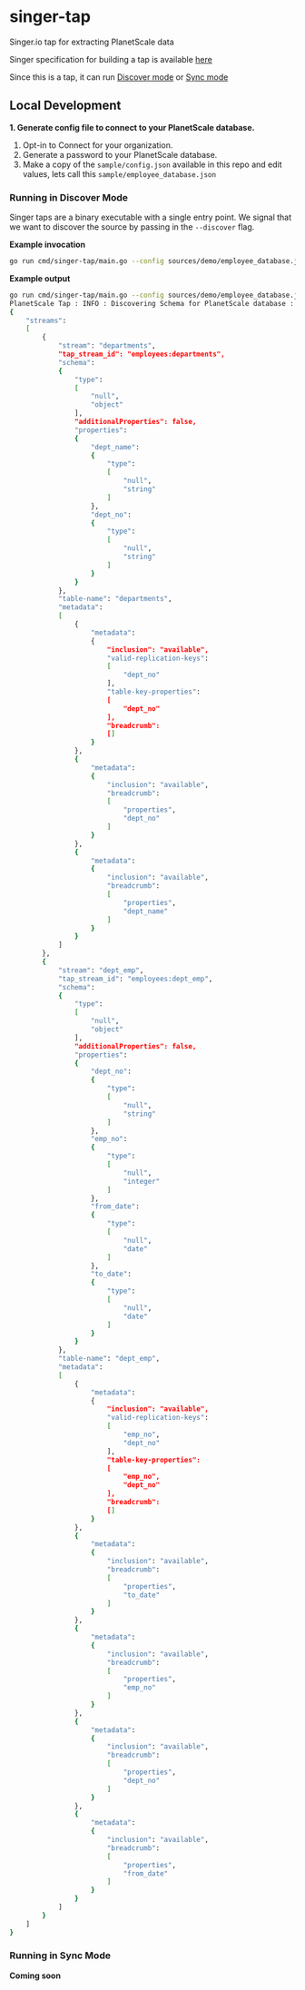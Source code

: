 # singer-tap
Singer.io tap for extracting PlanetScale data

Singer specification for building a tap is available [here](https://github.com/singer-io/getting-started/blob/master/docs/SPEC.md#singer-specification)

Since this is a tap, it can run [Discover mode](https://github.com/singer-io/getting-started/blob/master/docs/DISCOVERY_MODE.md#discovery-mode) or [Sync mode](https://github.com/singer-io/getting-started/blob/master/docs/SYNC_MODE.md#sync-mode)

## Local Development
**1. Generate config file to connect to your PlanetScale database.** 
1. Opt-in to Connect for your organization.
2. Generate a password to your PlanetScale database.
3. Make a copy of the `sample/config.json` available in this repo and edit values, 
lets call this `sample/employee_database.json`

### Running in Discover Mode

Singer taps are a binary executable with a single entry point. 
We signal that we want to discover the source by passing in the `--discover` flag.

**Example invocation**
``` bash
go run cmd/singer-tap/main.go --config sources/demo/employee_database.json --discover
```

**Example output**
``` bash
go run cmd/singer-tap/main.go --config sources/demo/employee_database.json --discover  | jq .
PlanetScale Tap : INFO : Discovering Schema for PlanetScale database : employees
{
    "streams":
    [
        {
            "stream": "departments",
            "tap_stream_id": "employees:departments",
            "schema":
            {
                "type":
                [
                    "null",
                    "object"
                ],
                "additionalProperties": false,
                "properties":
                {
                    "dept_name":
                    {
                        "type":
                        [
                            "null",
                            "string"
                        ]
                    },
                    "dept_no":
                    {
                        "type":
                        [
                            "null",
                            "string"
                        ]
                    }
                }
            },
            "table-name": "departments",
            "metadata":
            [
                {
                    "metadata":
                    {
                        "inclusion": "available",
                        "valid-replication-keys":
                        [
                            "dept_no"
                        ],
                        "table-key-properties":
                        [
                            "dept_no"
                        ],
                        "breadcrumb":
                        []
                    }
                },
                {
                    "metadata":
                    {
                        "inclusion": "available",
                        "breadcrumb":
                        [
                            "properties",
                            "dept_no"
                        ]
                    }
                },
                {
                    "metadata":
                    {
                        "inclusion": "available",
                        "breadcrumb":
                        [
                            "properties",
                            "dept_name"
                        ]
                    }
                }
            ]
        },
        {
            "stream": "dept_emp",
            "tap_stream_id": "employees:dept_emp",
            "schema":
            {
                "type":
                [
                    "null",
                    "object"
                ],
                "additionalProperties": false,
                "properties":
                {
                    "dept_no":
                    {
                        "type":
                        [
                            "null",
                            "string"
                        ]
                    },
                    "emp_no":
                    {
                        "type":
                        [
                            "null",
                            "integer"
                        ]
                    },
                    "from_date":
                    {
                        "type":
                        [
                            "null",
                            "date"
                        ]
                    },
                    "to_date":
                    {
                        "type":
                        [
                            "null",
                            "date"
                        ]
                    }
                }
            },
            "table-name": "dept_emp",
            "metadata":
            [
                {
                    "metadata":
                    {
                        "inclusion": "available",
                        "valid-replication-keys":
                        [
                            "emp_no",
                            "dept_no"
                        ],
                        "table-key-properties":
                        [
                            "emp_no",
                            "dept_no"
                        ],
                        "breadcrumb":
                        []
                    }
                },
                {
                    "metadata":
                    {
                        "inclusion": "available",
                        "breadcrumb":
                        [
                            "properties",
                            "to_date"
                        ]
                    }
                },
                {
                    "metadata":
                    {
                        "inclusion": "available",
                        "breadcrumb":
                        [
                            "properties",
                            "emp_no"
                        ]
                    }
                },
                {
                    "metadata":
                    {
                        "inclusion": "available",
                        "breadcrumb":
                        [
                            "properties",
                            "dept_no"
                        ]
                    }
                },
                {
                    "metadata":
                    {
                        "inclusion": "available",
                        "breadcrumb":
                        [
                            "properties",
                            "from_date"
                        ]
                    }
                }
            ]
        }
    ]
}
```

### Running in Sync Mode

**Coming soon**